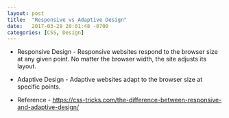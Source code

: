 ```yaml
---
layout: post
title:  "Responsive vs Adaptive Design"
date:   2017-03-28 20:01:48 -0700
categories: [CSS, Design]
---
```


- Responsive Design - Responsive websites respond to the browser size
at any given point. No matter the browser width, the site adjusts its
layout.

- Adaptive Design - Adaptive websites adapt to the browser size at
specific points.

- Reference - https://css-tricks.com/the-difference-between-responsive-and-adaptive-design/
